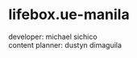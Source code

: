 lifebox.ue-manila
=================
developer: michael sichico <br>
content planner: dustyn dimaguila <br>
